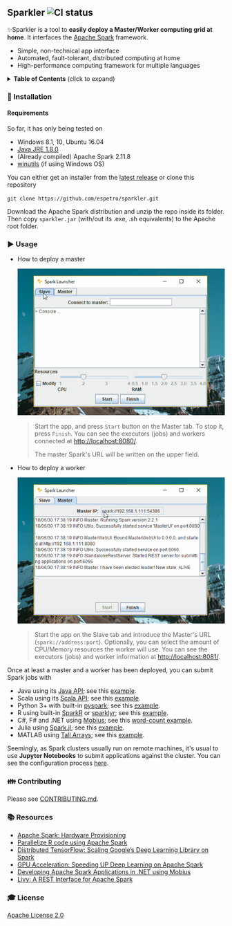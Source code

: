 ## Sparkler ![CI status](https://img.shields.io/badge/build-passing-brightgreen.svg)

:sparkles:Sparkler is a tool to **easily deploy a Master/Worker computing grid at home**. It interfaces the [Apache Spark](https://spark.apache.org/) framework.

* Simple, non-technical app interface
* Automated, fault-tolerant, distributed computing at home
* High-performance computing framework for multiple languages

<details>

  <summary><strong>Table of Contents</strong> (click to expand)</summary>

* [Installation](#-installation)
* [Usage](#-usage)
* [Contributing](#-contributing)
* [Resources](#-resources)
* [License](#-license)

</details>

### :floppy_disk: Installation

#### Requirements

So far, it has only being tested on
* Windows 8.1, 10, Ubuntu 16.04
* [Java JRE 1.8.0](http://www.oracle.com/technetwork/java/javase/downloads/jre8-downloads-2133155.html)
* (Already compiled) Apache Spark 2.11.8
* [winutils](https://github.com/steveloughran/winutils) (if using Windows OS)



​You can either get an installer from the [latest release](https://github.com/espetro/sparkler/releases) or clone this repository 

`git clone https://github.com/espetro/sparkler.git`

Download the Apache Spark distribution and unzip the repo inside its folder. Then copy `sparkler.jar` (with/out its .exe, .sh equivalents) to the Apache root folder.



### :arrow_forward: Usage

- How to deploy a master

  ![Start a master - Win10](./static/start-master.gif)

  > Start the app, and press `Start` button on the Master tab. To stop it, press `Finish`. You can see the executors (jobs) and workers connected at [http://localhost:8080/](http://localhost:8080/).
  >
  > The master Spark's URL will be written on the upper field.




- How to deploy a worker

  ![Start a worker - Win10](./static/start-worker.gif)

  >  Start the app on the Slave tab and introduce the Master's URL (`spark://address:port`). Optionally, you can select the amount of CPU/Memory resources the worker will use.
  > You can see the executors (jobs) and worker information at [http://localhost:8081/](http://localhost:8081/).

  



Once at least a master and a worker has been deployed, you can submit Spark jobs with

+ Java using its [Java API](https://spark.apache.org/docs/latest/api/java/index.html); see this [example](https://www.datasciencebytes.com/bytes/2016/04/18/getting-started-with-spark-running-a-simple-spark-job-in-java/).
+ Scala using its [Scala API](https://spark.apache.org/docs/latest/api/scala/index.html#org.apache.spark.package); see this [example](https://www.supergloo.com/fieldnotes/apache-spark-cluster-part-2-deploy-a-scala-program-to-spark-cluster/).
+ Python 3+ with built-in [pyspark](https://spark.apache.org/docs/latest/api/python/index.html); see this [example](https://blog.sicara.com/get-started-pyspark-jupyter-guide-tutorial-ae2fe84f594f).
+ R using built-in [SparkR](https://spark.apache.org/docs/latest/sparkr.html) or [sparklyr](https://spark.rstudio.com/); see this [example](https://spark.apache.org/docs/latest/sparkr.html#starting-up-sparksession).
+ C#, F# and .NET using [Mobius](https://github.com/Microsoft/Mobius); see this [word-count example](https://github.com/Microsoft/Mobius/blob/master/notes/running-mobius-app.md#wordcount-example-batch).
+ Julia using [Spark.jl](https://github.com/dfdx/Spark.jl); see this [example](https://juliacomputing.com/blog/2017/12/12/julia-and-spark.html#sparkjl).
+ MATLAB using [Tall Arrays](https://www.mathworks.com/discovery/matlab-hadoop-and-spark.html); see this [example](https://www.mathworks.com/help//compiler/spark/example-on-deploying-applications-to-spark-using-the-matlab-api-for-spark.html).



Seemingly, as Spark clusters usually run on remote machines, it's usual to use **Jupyter Notebooks** to submit applications against the cluster. You can see the configuration process [here](https://blog.insightdatascience.com/using-jupyter-on-apache-spark-step-by-step-with-a-terabyte-of-reddit-data-ef4d6c13959a).

### :family: Contributing

Please see [CONTRIBUTING.md](./CONTRIBUTING.md).

### :books: Resources

- [Apache Spark: Hardware Provisioning](https://spark.apache.org/docs/0.9.1/hardware-provisioning.html)
- [Parallelize R code using Apache Spark](https://databricks.com/blog/2017/08/21/on-demand-webinar-and-faq-parallelize-r-code-using-apache-spark.html)
- [Distributed TensorFlow: Scaling Google’s Deep Learning Library on Spark](https://arimo.com/machine-learning/deep-learning/2016/arimo-distributed-tensorflow-on-spark/)
- [GPU Acceleration: Speeding UP Deep Learning on Apache Spark](https://databricks.com/blog/2016/10/27/gpu-acceleration-in-databricks.html)
- [Developing Apache Spark Applications in .NET using Mobius](https://databricks.com/blog/2016/08/03/developing-apache-spark-applications-in-net-using-mobius.html)
- [Livy: A REST Interface for Apache Spark](https://es.hortonworks.com/blog/livy-a-rest-interface-for-apache-spark/)

### :mortar_board: License

[Apache License 2.0](./LICENSE)
